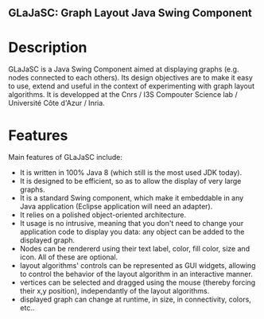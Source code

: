 ## GLaJaSC: Graph Layout Java Swing Component

# Description

GLaJaSC is a Java Swing Component aimed at displaying graphs (e.g. nodes connected to each others). Its design objectives are to make it easy to use, extend and useful in the context of experimenting with graph layout algorithms. It is developped at the Cnrs / I3S Compouter Science lab / Université Côte d'Azur / Inria. 


# Features
Main features of GLaJaSC include:
- It is written in 100% Java 8 (which still is the most used JDK today).
- It is designed to be efficient, so as to allow the display of very large graphs.
- It is a standard Swing component, which make it embeddable in any Java application (Eclipse application will need an adapter).
- It relies on a polished object-oriented architecture.
- It usage is no intrusive, meaning that you don't need to change your application code to display you data: any object can be added to the displayed graph.
- Nodes can be rendererd using their text label, color, fill color, size and icon. All of these are optional.
- layout algorithms' controls can be represented as GUI widgets, allowing to control the behavior of the layout algorithm in an interactive manner.
- vertices can be selected and dragged using the mouse (thereby forcing their x,y position), independantly of the layout algorithms.
- displayed graph can change at runtime, in size, in connectivity, colors, etc..

